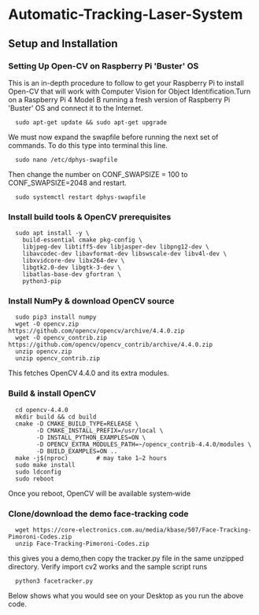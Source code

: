 # Automatic-Tracking-Laser-System
## Setup and Installation
### Setting Up Open-CV on Raspberry Pi 'Buster' OS

This is an in-depth procedure to follow to get your Raspberry Pi to install Open-CV that will work with Computer Vision for Object Identification.Turn on a Raspberry Pi 4 Model B running a fresh version of Raspberry Pi 'Buster' OS and connect it to the Internet.

      sudo apt-get update && sudo apt-get upgrade

We must now expand the swapfile before running the next set of commands. To do this type into terminal this line.

      sudo nano /etc/dphys-swapfile

 Then change the number on CONF_SWAPSIZE = 100 to CONF_SWAPSIZE=2048 and restart.

      sudo systemctl restart dphys-swapfile

### Install build tools & OpenCV prerequisites

      sudo apt install -y \
        build-essential cmake pkg-config \
        libjpeg-dev libtiff5-dev libjasper-dev libpng12-dev \
        libavcodec-dev libavformat-dev libswscale-dev libv4l-dev \
        libxvidcore-dev libx264-dev \
        libgtk2.0-dev libgtk-3-dev \
        libatlas-base-dev gfortran \
        python3-pip
### Install NumPy & download OpenCV source

      sudo pip3 install numpy
      wget -O opencv.zip https://github.com/opencv/opencv/archive/4.4.0.zip
      wget -O opencv_contrib.zip https://github.com/opencv/opencv_contrib/archive/4.4.0.zip
      unzip opencv.zip
      unzip opencv_contrib.zip
This fetches OpenCV 4.4.0 and its extra modules.

### Build & install OpenCV

      cd opencv-4.4.0
      mkdir build && cd build
      cmake -D CMAKE_BUILD_TYPE=RELEASE \
            -D CMAKE_INSTALL_PREFIX=/usr/local \
            -D INSTALL_PYTHON_EXAMPLES=ON \
            -D OPENCV_EXTRA_MODULES_PATH=~/opencv_contrib-4.4.0/modules \
            -D BUILD_EXAMPLES=ON ..
      make -j$(nproc)        # may take 1–2 hours
      sudo make install
      sudo ldconfig
      sudo reboot
Once you reboot, OpenCV will be available system‑wide

### Clone/download the demo face‑tracking code

      wget https://core-electronics.com.au/media/kbase/507/Face-Tracking-Pimoroni-Codes.zip
      unzip Face-Tracking-Pimoroni-Codes.zip
this gives you a demo,then copy the tracker.py file in the same unzipped directory.
Verify import cv2 works and the sample script runs
     
      python3 facetracker.py

Below shows what you would see on your Desktop as you run the above code.

